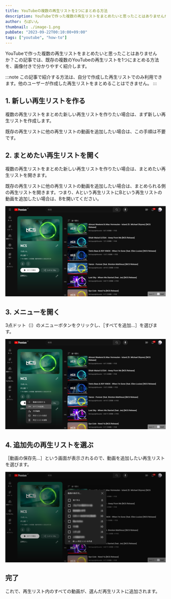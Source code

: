 ```yaml
---
title: YouTubeの複数の再生リストを1つにまとめる方法
description: YouTubeで作った複数の再生リストをまとめたいと思ったことはありませんか？この記事では、既存の複数のYouTubeの再生リストを1つにまとめる方法を、画像付きで分かりやすく紹介します。
author: ろぼいん
thumbnail: ./image-1.png
pubDate: "2023-09-22T00:10:00+09:00"
tags: ["youtube", "how-to"]
---
```


<script type="application/ld+json">
    {
        "@context": "http://schema.org",
        "@type": "HowTo",
        "name": "YouTubeの複数の再生リストを1つにまとめる方法",
        "description": "YouTubeで作った複数の再生リストをまとめたいと思ったことはありませんか？この記事では、既存の複数のYouTubeの再生リストを1つにまとめる方法を、画像付きで分かりやすく紹介します。",
        "step": [
            {
                "@type": "HowToStep",
                "name": "新しい再生リストを作る",
                "text": "複数の再生リストをまとめた新しい再生リストを作りたい場合は、まず新しい再生リストを作成します。"
            },
            {
                "@type": "HowToStep",
                "name": "まとめたい再生リストを開く",
                "text": "複数の再生リストをまとめた新しい再生リストを作りたい場合は、まとめたい再生リストを開きます。既存の再生リストに他の再生リストの動画を追加したい場合は、まとめられる側の再生リストを開きます。"
            },
            {
                "@type": "HowToStep",
                "name": "メニューを開く",
                "text": "3点ドット（⁝）のメニューボタンをクリックし、［すべてを追加…］を選びます。"
            },
            {
                "@type": "HowToStep",
                "name": "追加先の再生リストを選ぶ",
                "text": "［動画の保存先…］という画面が表示されるので、動画を追加したい再生リストを選びます。"
            }
        ]
    }
</script>

YouTubeで作った複数の再生リストをまとめたいと思ったことはありませんか？この記事では、既存の複数のYouTubeの再生リストを1つにまとめる方法を、画像付きで分かりやすく紹介します。

:::note
この記事で紹介する方法は、自分で作成した再生リストでのみ利用できます。他のユーザーが作成した再生リストをまとめることはできません。
:::

## 1. 新しい再生リストを作る

複数の再生リストをまとめた新しい再生リストを作りたい場合は、まず新しい再生リストを作成します。

既存の再生リストに他の再生リストの動画を追加したい場合は、この手順は不要です。

## 2. まとめたい再生リストを開く

複数の再生リストをまとめた新しい再生リストを作りたい場合は、まとめたい再生リストを開きます。

既存の再生リストに他の再生リストの動画を追加したい場合は、まとめられる側の再生リストを開きます。つまり、Aという再生リストにBという再生リストの動画を追加したい場合は、Bを開いてください。

![YouTubeの再生リストのスクリーンショット](./image.png)

## 3. メニューを開く

3点ドット（⁝）のメニューボタンをクリックし、［すべてを追加…］を選びます。

![メニューを開いたようす](./image-1.png)

## 4. 追加先の再生リストを選ぶ

［動画の保存先…］という画面が表示されるので、動画を追加したい再生リストを選びます。

![再生リストの一覧が表示されているようす](./image-2.png)

## 完了

これで、再生リスト内のすべての動画が、選んだ再生リストに追加されます。
